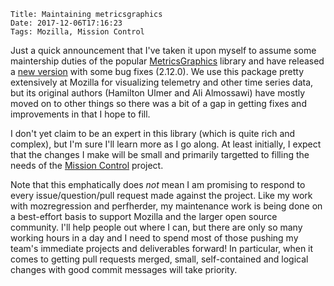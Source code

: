     Title: Maintaining metricsgraphics
    Date: 2017-12-06T17:16:23
    Tags: Mozilla, Mission Control

Just a quick announcement that I've taken it upon myself to assume some maintership
duties of the popular [MetricsGraphics](https://github.com/mozilla/metrics-graphics)
library and have released a [new version](https://www.npmjs.com/package/metrics-graphics)
with some bug fixes (2.12.0). We use this package pretty extensively at Mozilla for
visualizing telemetry and other time series data, but its original authors (Hamilton
Ulmer and Ali Almossawi) have mostly moved on to other things so there was a bit of a
gap in getting fixes and improvements in that I hope to fill.

I don't yet claim to be an expert in this library (which is quite rich and complex),
but I'm sure I'll learn more as I go along. At least initially, I expect that the changes
I make will be small and primarily targetted to filling the needs of the
[Mission Control](https://github.com/mozilla/missioncontrol) project.

Note that this emphatically does *not* mean I am promising to respond to every
issue/question/pull request made against the project. Like my work with mozregression
and perfherder, my maintenance work is being done on a best-effort basis to support
Mozilla and the larger open source community. I'll help people out where I can, but
there are only so many working hours in a day and I need to spend most of those
pushing my team's immediate projects and deliverables forward! In particular, when it
comes to getting pull requests merged, small, self-contained and logical changes with
good commit messages will take priority.
